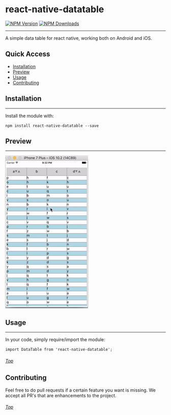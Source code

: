 # react-native-datatable

[![NPM Version](https://img.shields.io/npm/v/react-native-datatable.svg?style=flat)](https://www.npmjs.com/package/react-native-datatable)
[![NPM Downloads](https://img.shields.io/npm/dm/react-native-datatable.svg?style=flat)](https://www.npmjs.com/package/react-native-datatable)

---
A simple data table for react native, working both on Android and iOS. <a name='top'/>

## Quick Access
* <a href='#install'>Installation</a>
* <a href='#preview'>Preview</a>
* <a href='#usage'>Usage</a>
* <a href='#contributing'>Contributing</a>

## <a name='install'>Installation</a>
---
Install the module with:


```
npm install react-native-datatable --save
```

## <a name='preview'>Preview</a>
---

![](https://github.com/Johan-dutoit/react-native-datatable/blob/master/preview.gif)


## <a name='usage'>Usage</a>
---
In your code, simply require/import the module:

```
import DataTable from 'react-native-datatable';
```

###### <a href='#top'>Top</a>

## <a name='#Contributing'>Contributing</a>
Feel free to do pull requests if a certain feature you want is missing.  We accept all PR's that are enhancements to the project.

###### <a href='#top'>Top</a>
